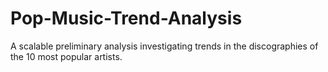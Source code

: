 # Pop-Music-Trend-Analysis
A scalable preliminary analysis investigating trends in the discographies of the 10 most popular artists.
